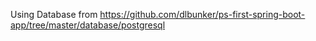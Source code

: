 Using Database from https://github.com/dlbunker/ps-first-spring-boot-app/tree/master/database/postgresql

